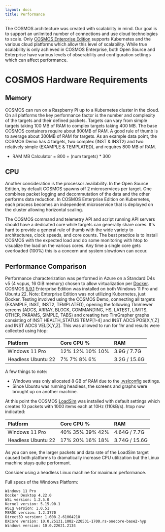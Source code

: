 ```yaml
---
layout: docs
title: Performance
---
```


The COSMOS architecture was created with scalability in mind. Our goal is to support an unlimited number of connections and use cloud technologies to scale. Only [COSMOS Enterprise Edition](https://openc3.com/enterprise) supports Kubernetes and the various cloud platforms which allow this level of scalability. While true scalability is only achieved in COSMOS Enterprise, both Open Source and Enterprise have various levels of obserability and configuration settings which can affect performance.

# COSMOS Hardware Requirements

## Memory

COSMOS can run on a Raspberry Pi up to a Kubernetes cluster in the cloud. On all platforms the key performance factor is the number and complexity of the targets and their defined packets. Targets can vary from simple targets taking 100 MB of RAM to complex targets taking 400 MB. The base COSMOS containers require about 800MB of RAM. A good rule of thumb is to average about 300MB of RAM for targets. As an example data point, the COSMOS Demo has 4 targets, two complex (INST & INST2) and two relatively simple (EXAMPLE & TEMPLATED), and requires 800 MB of RAM.

- RAM MB Calculator = 800 + (num targets) \* 300

## CPU

Another consideration is the processor availability. In the Open Source Edition, by default COSMOS spawns off 2 microservices per target. One combines packet logging and decommutation of the data and the other performs data reduction. In COSMOS Enterprise Edition on Kubernetes, each process becomes an independent microservice that is deployed on the cluster allowing horizontal scaling.

The COSMOS command and telemetry API and script running API servers should have a dedicated core while targets can generally share cores. It's hard to provide a general rule of thumb with the wide variety to architectures, clock speeds, and core counts. The best practice is to install COSMOS with the expected load and do some monitoring with htop to visualize the load on the various cores. Any time a single core gets overloaded (100%) this is a concern and system slowdown can occur.

## Performance Comparison

Performance characterization was performed in Azure on a Standard D4s v5 (4 vcpus, 16 GiB memory) chosen to allow virtualization per [Docker](https://docs.docker.com/desktop/vm-vdi/#turn-on-nested-virtualization-on-microsoft-hyper-v). COSMOS [5.9.1](https://github.com/OpenC3/cosmos-enterprise/releases/tag/v5.9.1) Enterprise Edition was installed on both Windows 11 Pro and Ubuntu 22. Note: Enterprise Edition was not utilizing Kubernetes, just Docker. Testing involved using the COSMOS Demo, connecting all targets (EXAMPLE, INST, INST2, TEMPLATED), opening the following TlmViewer screens (ADCS, ARRAY, BLOCK, COMMANDING, HS, LATEST, LIMITS, OTHER, PARAMS, SIMPLE, TABS) and creating two TlmGrapher graphs consisting of INST HEALTH_STATUS TEMP[1-4] and INST ADCS POS[X,Y,Z] and INST ADCS VEL[X,Y,Z]. This was allowed to run for 1hr and results were collected using htop:

| Platform           | Core CPU %      | RAM          |
| :----------------- | :-------------- | :----------- |
| Windows 11 Pro     | 12% 12% 10% 10% | 3.9G / 7.7G  |
| Headless Ubuntu 22 | 7% 7% 8% 6%     | 3.2G / 15.6G |

A few things to note:

- Windows was only allocated 8 GB of RAM due to the [.wslconfig](https://learn.microsoft.com/en-us/windows/wsl/wsl-config#configuration-setting-for-wslconfig) settings.
- Since Ubuntu was running headless, the screens and graphs were brought up on another machine.

At this point the COSMOS [LoadSim](https://github.com/OpenC3/openc3-cosmos-load-sim) was installed with default settings which creates 10 packets with 1000 items each at 10Hz (110kB/s). htop now indicated:

| Platform           | Core CPU %      | RAM           |
| :----------------- | :-------------- | :------------ |
| Windows 11 Pro     | 40% 35% 39% 42% | 4.64G / 7.7G  |
| Headless Ubuntu 22 | 17% 20% 16% 18% | 3.74G / 15.6G |

As you can see, the larger packets and data rate of the LoadSim target caused both platforms to dramatically increase CPU utilization but the Linux machine stays quite performant.

Consider using a headless Linux machine for maximum performance.

Full specs of the Windows Platform:

```
Windows 11 Pro
Docker Desktop 4.22.0
WSL version: 1.2.5.0
Kernel version: 5.15.90.1
WSLg version: 1.0.51
MSRDC version: 1.2.3770
Direct3D version: 1.608.2-61064218
DXCore version: 10.0.25131.1002-220531-1700.rs-onecore-base2-hyp
Windows version: 10.0.22621.2134
```
